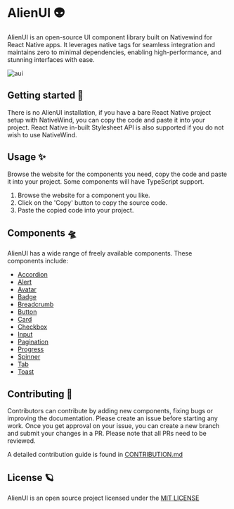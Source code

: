 # AlienUI 👽

AlienUI is an open-source UI component library built on Nativewind for React Native apps. It leverages native tags for seamless integration and maintains zero to minimal dependencies, enabling high-performance, and stunning interfaces with ease.

![aui](https://github.com/user-attachments/assets/925df950-86b2-4c0a-9340-da96a755f98e)

## Getting started 🚀 

There is no AlienUI installation, if you have a bare React Native project setup with NativeWind, you can copy the code and paste it into your project. React Native in-built Stylesheet API is also supported if you do not wish to use NativeWind.

## Usage ✨ 

Browse the website for the components you need, copy the code and paste it into your project. Some components will have TypeScript support.

1. Browse the website for a component you like.
2. Click on the 'Copy' button to copy the source code.
3. Paste the copied code into your project.

## Components 🛸

AlienUI has a wide range of freely available components. These components include:

- [Accordion](https://alienui.vercel.app/compdetails/Accordion)
- [Alert](https://alienui.vercel.app/compdetails/Alert)
- [Avatar](https://alienui.vercel.app/compdetails/Avatar)
- [Badge](https://alienui.vercel.app/compdetails/Badge)
- [Breadcrumb](https://alienui.vercel.app/compdetails/Breadcrumb)
- [Button](https://alienui.vercel.app/compdetails/Button)
- [Card](https://alienui.vercel.app/compdetails/Card)
- [Checkbox](https://alienui.vercel.app/compdetails/Checkbox)
- [Input](https://alienui.vercel.app/compdetails/Input)
- [Pagination](https://alienui.vercel.app/compdetails/Pagination)
- [Progress](https://alienui.vercel.app/compdetails/Progress)
- [Spinner](https://alienui.vercel.app/compdetails/Spinner)
- [Tab](https://alienui.vercel.app/compdetails/Tab)
- [Toast](https://alienui.vercel.app/compdetails/Toast)

## Contributing 🌌

Contributors can contribute by adding new components, fixing bugs or improving the documentation. Please create an issue before starting any work. Once you get approval on your issue, you can create a new branch and submit your changes in a PR. Please note that all PRs need to be reviewed.

A detailed contribution guide is found in [CONTRIBUTION.md](https://github.com/khaymanii/AlienUI/blob/main/CONTRIBUTION.md)

## License 🪐

AlienUI is an open source project licensed under the [MIT LICENSE](https://github.com/khaymanii/AlienUI/blob/main/LICENSE)










